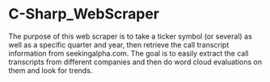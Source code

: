 # C-Sharp_WebScraper

The purpose of this web scraper is to take a ticker symbol (or several) as well as a specific quarter and year, 
then retrieve the call transcript information from seekingalpha.com. The goal is to easily extract the call transcripts from 
different companies and then do word cloud evaluations on them and look for trends. 
